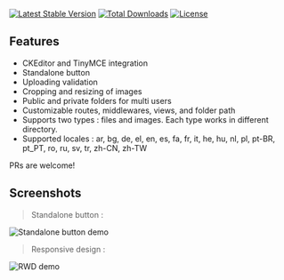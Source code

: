 [![Latest Stable Version](https://poser.pugx.org/mafftor/laravel-file-manager/v/stable)](https://packagist.org/packages/mafftor/laravel-file-manager)
[![Total Downloads](https://poser.pugx.org/mafftor/laravel-file-manager/downloads)](https://packagist.org/packages/mafftor/laravel-file-manager)
[![License](https://poser.pugx.org/mafftor/laravel-file-manager/license)](https://packagist.org/packages/mafftor/laravel-file-manager)

## Features
 * CKEditor and TinyMCE integration
 * Standalone button
 * Uploading validation
 * Cropping and resizing of images
 * Public and private folders for multi users
 * Customizable routes, middlewares, views, and folder path
 * Supports two types : files and images. Each type works in different directory.
 * Supported locales : ar, bg, de, el, en, es, fa, fr, it, he, hu, nl, pl, pt-BR, pt_PT, ro, ru, sv, tr, zh-CN, zh-TW

PRs are welcome!

## Screenshots
> Standalone button :

![Standalone button demo](https://unisharp.github.io/laravel-filemanager/images/lfm01.png)

> Responsive design :

![RWD demo](https://unisharp.github.io/laravel-filemanager/images/screenshots-v2.png)
  
